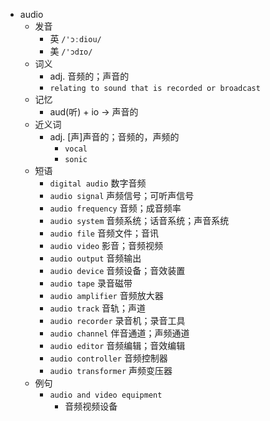 - audio
  - 发音
    - 英 `/'ɔːdiou/`
    - 美 `/'ɔdɪo/`
  - 词义
    - adj. 音频的；声音的
    - `relating to sound that is recorded or broadcast`
  - 记忆
    - aud(听) + io → 声音的
  - 近义词
    - adj. [声]声音的；音频的，声频的
      - `vocal`
      - `sonic`
  - 短语
    - `digital audio` 数字音频 
    - `audio signal` 声频信号；可听声信号 
    - `audio frequency` 音频；成音频率 
    - `audio system` 音频系统；话音系统；声音系统 
    - `audio file` 音频文件；音讯 
    - `audio video` 影音；音频视频 
    - `audio output` 音频输出 
    - `audio device` 音频设备；音效装置 
    - `audio tape` 录音磁带 
    - `audio amplifier` 音频放大器 
    - `audio track` 音轨；声道 
    - `audio recorder` 录音机；录音工具 
    - `audio channel` 伴音通道；声频通道 
    - `audio editor` 音频编辑；音效编辑 
    - `audio controller` 音频控制器 
    - `audio transformer` 声频变压器 
  - 例句
    - `audio and video equipment`
      - 音频视频设备

